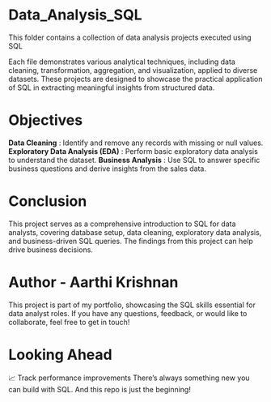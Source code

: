 # Data_Analysis_SQL
This folder contains a collection of data analysis projects executed using SQL

Each file demonstrates various analytical techniques, including data cleaning, transformation, aggregation, and visualization, applied to diverse datasets. These projects are designed to showcase the practical application of SQL in extracting meaningful insights from structured data.

# Objectives

**Data Cleaning** : Identify and remove any records with missing or null values.
**Exploratory Data Analysis (EDA)** : Perform basic exploratory data analysis to understand the dataset.
**Business Analysis** : Use SQL to answer specific business questions and derive insights from the sales data.

# Conclusion
This project serves as a comprehensive introduction to SQL for data analysts, covering database setup, data cleaning, exploratory data analysis, and business-driven SQL queries. The findings from this project can help drive business decisions.

# Author - Aarthi Krishnan
This project is part of my portfolio, showcasing the SQL skills essential for data analyst roles. If you have any questions, feedback, or would like to collaborate, feel free to get in touch!


# Looking Ahead
📈 Track performance improvements
There’s always something new you can build with SQL. And this repo is just the beginning!
